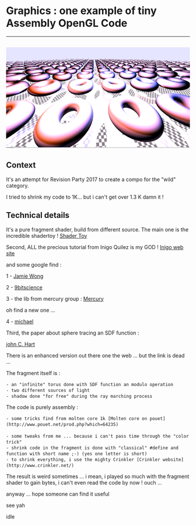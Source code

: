 # Graphics : one example of tiny Assembly OpenGL Code
---
![Image screen shot](./screen-shot.png)
---

## Context

It's an attempt for Revision Party 2017 to create a compo for the "wild" category.

I tried to shrink my code to 1K... but i can't get over 1.3 K damn it ! 

## Technical details

It's a pure fragment shader, build from different source.
The main one is the incredible shadertoy ! [Shader Toy](https://www.shadertoy.com/)

Second, ALL the precious tutorial from
Inigo Quilez is my GOD ! [Inigo web site](http://www.iquilezles.org/apps/index.htm)

and some google find :

1 - [Jamie Wong](http://jamie-wong.com/2016/07/15/ray-marching-signed-distance-functions/)


2 - [9bitscience](http://9bitscience.blogspot.fr/2013/07/raymarching-distance-fields_14.html)


3 - the lib from mercury group : [Mercury](http://mercury.sexy/hg_sdf/)

oh find a new one ...

4 - [michael](http://www.michaelwalczyk.com/blog/2017/5/25/ray-marching)

Third, the paper about sphere tracing an SDF function :

[john C. Hart](http://mathinfo.univ-reims.fr/IMG/pdf/hart94sphere.pdf)

There is an enhanced version out there one the web ... but the link is dead ...


The fragment itself is :

	- an "infinite" torus done with SDF function an modulo operation
	- two different sources of light
	- shadow done "for free" during the ray marching process
	
The code is purely assembly :

	- some tricks find from molten core 1k [Molten core on pouet](http://www.pouet.net/prod.php?which=64235)
	
	- some tweaks from me ... because i can't pass time through the "color trick"
	- shrink code in the fragment is done with "classical" #define and function with short name ;-) (yes one letter is short)
	- to shrink everything, i use the mighty Crinkler [Crinkler website](http://www.crinkler.net/)
	
The result is weird sometimes ... i mean, i played so much with the fragment shader to gain bytes,
i can't even read the code by now ! ouch ...

anyway ... hope someone can find it useful

see yah

idle

